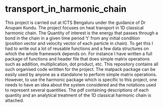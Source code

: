 # transport_in_harmonic_chain
This project is carried out at ICTS Bengaluru under the guidance of Dr Anupam Kundu. The project focuses on heat transport in 1D classical harmonic chain. The Quantity of interest is the energy that passes through a bond in the chain in a given time period 't' from any initial condition (position vector and velocity vector of each particle in chain). To get this I had to write out a lot of reusable functions and a few data structures on which the whole framework depends on. For instance I have written a full package of functions and header file that does simple matrix operations such as addition, multiplication, dot product, etc. This repository contains all such organised code writtten for the project. The matpack package can be easily used by anyone as a standalone to perform simple matrix operations. However, to use the harmonic package which is specific to this project, one needs to have an idea about the system considered and the notations used to represent several quantities. The pdf containing descriptions of each quantity and an analytical treatment of the 1D classical harmonic chain is attached.
